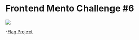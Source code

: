 # Frontend Mento Challenge #6
![](https://repository-images.githubusercontent.com/268180119/41965780-a2df-11ea-817e-f55c19de389e)

-[Flag Project](https://flag-project-react.netlify.app/)




